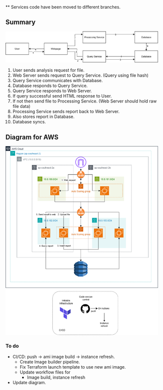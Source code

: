 ** Services code have been moved to different branches.

## Summary

![](high-level-view-2.drawio.png)

1. User sends analysis request for file.
2. Web Server sends request to Query Service. (Query using file hash)
3. Query Service communicates with Database.
4. Database responds to Query Service.
5. Query Service responds to Web Server.
6. If query successful send HTML response to User.
7. If not then send file to Processing Service. (Web Server should hold raw file data)
8. Processing Service sends report back to Web Server.
9. Also stores report in Database.
10. Database syncs.

## Diagram for AWS

![](high-level-view.drawio.png)

### To do

- CI/CD: push -> ami image build -> instance refresh.
  - Create Image builder pipeline.
  - Fix Terraform launch template to use new ami image.
  - Update workflow files for
    - Image build, instance refresh
- Update diagram.
